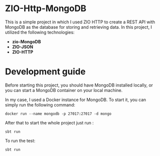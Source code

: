 # ZIO-Http-MongoDB

This is a simple project in which I used ZIO HTTP to create a REST API with MongoDB as the database for storing and retrieving data. 
In this project, I utilized the following technologies:

- **zio-MongoDB**
- **ZIO-JSON**
- **ZIO-HTTP**

# Development guide

Before starting this project, you should have MongoDB installed locally, or you can start a MongoDB container on your local machine.

In my case, I used a Docker instance for MongoDB. To start it, you can simply run the following command:

```docker run --name mongodb -p 27017:27017 -d mongo```

After that to start the whole project just run :

```sbt run ```

To run the test:

```sbt run ```



